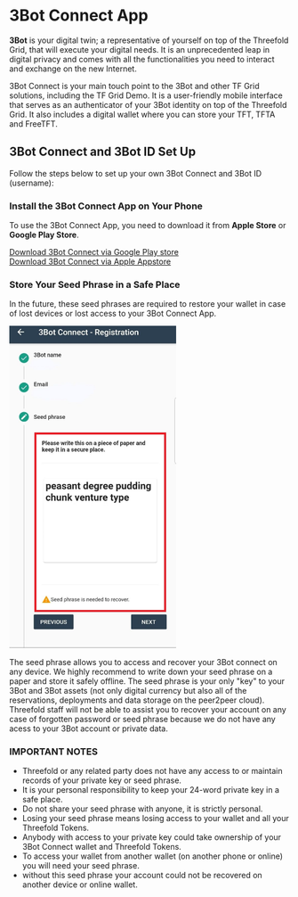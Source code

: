 
# 3Bot Connect App

<!--- original content: https://github.com/Threefoldfoundation/info_Threefold/tree/development/src/docs/token/apps_wallets --->

__3Bot__ is your digital twin; a representative of yourself on top of the Threefold Grid, that will execute your digital needs. It is an unprecedented leap in digital privacy and comes with all the functionalities you need to interact and exchange on the new Internet. 

3Bot Connect is your main touch point to the 3Bot and other TF Grid solutions, including the TF Grid Demo. It is a user-friendly mobile interface that serves as an authenticator of your 3Bot identity on top of the Threefold Grid. It also includes a digital wallet where you can store your TFT, TFTA and FreeTFT.


## 3Bot Connect and 3Bot ID Set Up

Follow the steps below to set up your own 3Bot Connect and 3Bot ID (username):

### Install the 3Bot Connect App on Your Phone
 
To use the 3Bot Connect App, you need to download it from __Apple Store__ or __Google Play Store__. 

 [Download 3Bot Connect via Google Play store](https://play.google.com/store/apps/details?id=org.jimber.threebotlogin&hl=en) <BR>
 [Download 3Bot Connect via Apple Appstore](https://apps.apple.com/us/app/3bot-connect/id1459845885)

### Store Your Seed Phrase in a Safe Place

In the future, these seed phrases are required to restore your wallet in case of lost devices or lost access to your 3Bot Connect App.

<img src="img/3bot_seed_phrase.jpg" width="300" alt="">

The seed phrase allows you to access and recover your 3Bot connect on any device. We highly recommend to write down your seed phrase on a paper and store it safely offline. The seed phrase is your only "key" to your 3Bot and 3Bot assets (not only digital currency but also all of the reservations, deployments and data storage on the peer2peer cloud). Threefold staff will not be able to assist you to recover your account on any case of forgotten password or seed phrase because we do not have any acess to your 3Bot account or private data.

### IMPORTANT NOTES

- Threefold or any related party does not have any access to or maintain records of your private key or seed phrase.
- It is your personal responsibility to keep your 24-word private key in a safe place.
- Do not share your seed phrase with anyone, it is strictly personal.
- Losing your seed phrase means losing access to your wallet and all your Threefold Tokens.
- Anybody with access to your private key could take ownership of your 3Bot Connect wallet and Threefold Tokens.
- To access your wallet from another wallet (on another phone or online) you will need your seed phrase.
- without this seed phrase your account could not be recovered on another device or online wallet.